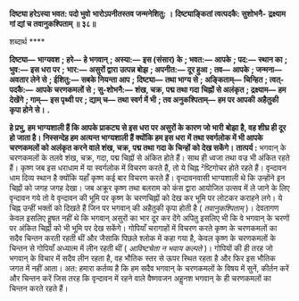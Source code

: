 **दिष्ट्या हरेऽस्या भवत: पदो भुवो** **भारोऽपनीतस्तव जन्मनेशितु: ।** **दिष्ट्याङ्कितां त्वत्पदकै: सुशोभनै-** **द्र्रक्ष्याम गां द्यां च तवानुकश्पिताम् ॥ ३८॥** 

शब्दार्थ **** 

**दिष्ट्या—** **भाग्यवश** **; हरे—** **हे भगवान्** **; अस्या:—** **इस (संसार) के** **; भवत:—** **आपके** **; पद:—** **स्थान का** **; भुव:—** **इस धरा पर** **;** **भार:—** **असुरों द्वारा उत्पन्न बोझ** **; अपनीत:—** **दूर हुआ** **; तव—** **आपके** **; जन्मना—** **अवतार लेने से** **; ईशितु:—** **सबके नियन्ता आप** **;** **दिष्ट्या—** **तथा भाग्य से** **; अङ्किताम्—** **चिन्हित** **; त्वत्-पदकै:—** **आपके चरणकमलों से** **; सु-शोभनै:—** **शंख, चक्र, पद्म तथा गदा** **चिह्नों से अलंकृत** **; द्रक्ष्याम—** **हम देखेंगे** **; गाम्—** **इस पृथ्वी पर** **; द्याम् च—** **तथा स्वर्ग में भी** **; तव अनुकश्पिताम्—** **हम पर आपकी** **अहैतुकी कृपा होने से।** **.** 

**हे प्रभु, हम भाग्यशाली हैं कि आपके प्राकट्य से इस धरा पर असुरों के कारण जो भारी** **बोझा है, वह शीघ्र ही दूर हो जाता है। निस्सन्देह हम अत्यन्त भाग्यशाली हैं क्योंकि हम इस धरा** **में तथा स्वर्गलोक में भी आपके चरणकमलों को अलंकृत करने वाले शंख, चक्र, पद्म तथा** **गदा के चिन्हों को देख सकेंगे।** **तात्पर्य :** भगवान् के चरणकमलों के तलवे शंख, चक्र, गदा, पद्म चिह्नों से अंकित होते हैं। साथ ही ध्वजा तथा वज्र भी अंकित रहते हैं। कृष्ण जब इस धराधाम में या स्वर्गलोक में विचरण करते हैं, तो ये चिह्न ²ष्टिगोचर होते रहते हैं। वृन्दावन धाम दिव्य स्थान है क्योंकि यहाँ कृष्ण कई बार विचरण करते हैं। वृन्दावनवासी भाग्यशाली थे कि उन्होंने इन चिह्नों को जगह जगह देखा। जब अक्रूर कृष्ण तथा बलराम को कंस द्वारा आयोजित उत्सव में ले जाने के लिए वृन्दावन गये तो वे वृन्दावन की भूमि पर कृष्ण के चरणचिह्नों को देख कर भूमि पर लोटकर कराहने लगे। ये चिह्न उन्हीं भक्तों को दिखते हैं जिन पर भगवान् की अहैतुकी कृपा होती है ( *तवानुकश्पिताम्* )। देवतागण केवल इसलिए हॢषत नहीं थे कि भगवान् असुरों का भार दूर कर देंगे अपितु इसलिए भी कि वे भगवान् के चरणों पर अंकित चिह्नों को भी भूमि पर देख सकेंगे। गोपियाँ चरागाहों में विचरण करते कृष्ण के चरणकमलों का सदैव चिन्तन करती रहती थीं और जैसाकि पिछले श्लोक में कहा गया है, केवल कृष्ण के चरणकमलों के चिन्तन से गोपियाँ अध्यात्म में लीन रहती थीं ( *आविष्टचेता न भवाय कल्पते* )। गोपियों की ही तरह जो भगवान् के विचार में सदैव लीन रहता है, वह भौतिक स्तर से ऊपर स्थित रहता है और फिर इस भौतिक जगत में नहीं आता। अत: हमारा कर्तव्य है कि हम सदैव भगवान् के चरणकमलों के विषय में सुनें, कीर्तन करें और चिन्तन करें जिस तरह कि वृन्दावन में रहने वाले वैष्णवजन अहॢनश भगवान् के ही चरणकमलों का चिन्तन करते रहते हैं।  